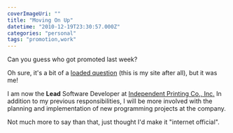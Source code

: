 ```yaml
---
coverImageUri: ""
title: "Moving On Up"
datetime: "2010-12-19T23:30:57.000Z"
categories: "personal"
tags: "promotion,work"
---
```


Can you guess who got promoted last week?

Oh sure, it's a bit of a [loaded question](http://www.google.com/search?sourceid=chrome&ie=UTF-8&q=define:loaded+question "Certain people questioned whether I used this term correctly, thus the link.") (this is my site after all), but it was me!

I am now the **Lead** Software Developer at [Independent Printing Co., Inc.](http://www.independentinc.com/) In addition to my previous responsibilities, I will be more involved with the planning and implementation of new programming projects at the company.

Not much more to say than that, just thought I'd make it "internet official".
